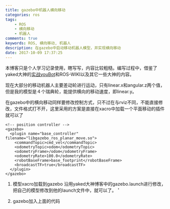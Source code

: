 ```yaml
---
title: gazebo中机器人横向移动
categories: ros
tags: 
    - ROS
    - 横向移动
    - 机器人
comments: true
keywords: ROS, 横向移动, 机器人
description: 在gazebo中启动移动机器人模型，并实现横向移动
date: 2017-10-09 17:37:25
---
```


本博客只是个人学习记录使用，瞎写写，内容比较粗糙。编写过程中，借鉴了yaked大神的[实战youBot](http://blog.csdn.net/yaked/article/details/51483531)和ROS-WIKI以及其它一些大神的内容。  

现在大部分的移动机器人主要差动轮进行运动，只有linear.x和angular.z两个值，但是我的模型是４个瑞典轮，能提供横向的移动速度，即linear.y。 

在gazebo中的横向移动同样要修改控制方式，只不过在与rviz不同，不能直接修改，文件格式打不开，这里采用的方案是直接在xacro中加载一个平面移动的插件就可以了 

    <!-- position controller -->
    <gazebo>
      <plugin name="base_controller" filename="libgazebo_ros_planar_move.so">
        <commandTopic>cmd_vel</commandTopic>
        <odometryTopic>odom</odometryTopic>
        <odometryFrame>/odom</odometryFrame>
        <odometryRate>100.0</odometryRate>
        <robotBaseFrame>base_footprint</robotBaseFrame>
        <broadcastTF>true</broadcastTF>
      </plugin>
    </gazebo>

1.  模型xacro加载到gazebo
沿用yaked大神博客中的gazebo.launch进行修改，把自己的模型修改到他的launch文件中，就可以了。＇

2.  gazebo加入上面的代码
